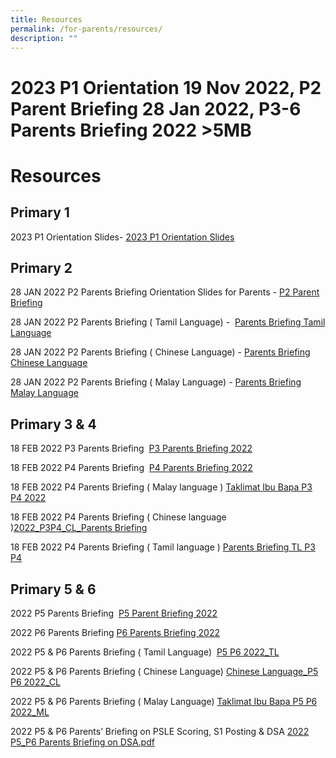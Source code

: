 ```yaml
---
title: Resources
permalink: /for-parents/resources/
description: ""
---
```

# 2023 P1 Orientation 19 Nov 2022, P2 Parent Briefing 28 Jan 2022, P3-6 Parents Briefing 2022 >5MB

# Resources

Primary 1
---------

2023 P1 Orientation Slides- [2023 P1 Orientation Slides](https://drive.google.com/file/d/1LsQV56JzenTIahkYiuqvZ8kfsv2T-BF4/view?usp=sharing)




Primary 2
---------

  
28 JAN 2022 P2 Parents Briefing Orientation Slides for Parents - [P2 Parent Briefing](https://lianhuapri-moe-edu-sg-admin.cwp.sg/qql/slot/u493/Parents%20Briefing/P2%20Parent%20Briefing%2028%20Jan%202022.pdf)  
  
28 JAN 2022 P2 Parents Briefing ( Tamil Language) -  [Parents Briefing Tamil Language](/files/Resources/Parents%20Briefing%20P2%20TL.pdf)
  
28 JAN 2022 P2 Parents Briefing ( Chinese Language) - [Parents Briefing Chinese Language](/files/Resources/2022_P2_Parents%20BriefingCL.pdf)  
  
28 JAN 2022 P2 Parents Briefing ( Malay Language) - [Parents Briefing Malay Language](/files/Resources/Taklimat%20Ibu%20bapa%20P2%202022.pdf)

Primary 3 & 4
-------------

18 FEB 2022 P3 Parents Briefing  [P3 Parents Briefing 2022](https://lianhuapri.moe.edu.sg/qql/slot/u493/Parents%20Briefing/PARENTS%20brief%202022/P3%20Parents%20Briefing%202022.pdf)  
  
18 FEB 2022 P4 Parents Briefing  [P4 Parents Briefing 2022](https://lianhuapri-moe-edu-sg-admin.cwp.sg/qql/slot/u493/Parents%20Briefing/PARENTS%20brief%202022/P4%20Parents%20Briefing%202022.pdf)  
  
18 FEB 2022 P4 Parents Briefing ( Malay language ) [Taklimat Ibu Bapa P3 P4 2022](https://go.gov.sg/p4-parents-brief-malay-language )   

18 FEB 2022 P4 Parents Briefing ( Chinese language )[2022\_P3P4\_CL\_Parents Briefing](/files/Resources/2022_P3P4_CL_Parents%20Briefing.pdf)  
  
18 FEB 2022 P4 Parents Briefing ( Tamil language ) [Parents Briefing TL P3 P4](/files/Resources/Parents%20Briefing%20TL%20P3%20%20P4.pdf)  

Primary 5 & 6
-------------

2022 P5 Parents Briefing  [P5 Parent Briefing 2022](https://lianhuapri.moe.edu.sg/qql/slot/u493/Parents%20Briefing/PARENTS%20brief%202022/P5%20Parent%20Briefing%202022_PDF.pdf)  
  
2022 P6 Parents Briefing [P6 Parents Briefing 2022](https://lianhuapri.moe.edu.sg/qql/slot/u493/Parents%20Briefing/PARENTS%20brief%202022/P6%20Parents%20Briefing%202022_PDF.pdf)  
  
2022 P5 & P6 Parents Briefing ( Tamil Language)  [P5 P6 2022\_TL](/files/Resources/P5%20P6%202022_TL_PDF.pdf)
  
2022 P5 & P6 Parents Briefing ( Chinese Language) [Chinese Language\_P5 P6 2022\_CL](/files/Resources/Chinese%20Language_P5%20%20P6%202022_CL_PDF.pdf)  
  
2022 P5 & P6 Parents Briefing ( Malay Language) [Taklimat Ibu Bapa P5 P6 2022\_ML](/files/Resources/Taklimat%20Ibu%20Bapa%20P5%20%20P6%202022_ML_PDF.pdf)  
  
2022 P5 & P6 Parents’ Briefing on PSLE Scoring, S1 Posting & DSA [2022 P5\_P6 Parents Briefing on DSA.pdf](/files/Resources/2022%20P5_P6%20Parents%20Briefing%20on%20DSA.pdf)